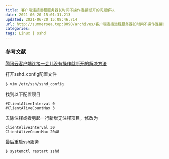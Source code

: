 ```yaml
---
title: 客户端连接远程服务器长时间不操作连接断开的问题解决
date: 2021-06-20 15:01:31.213
updated: 2021-06-20 15:08:46.714
url: http://summersea.top:8090/archives/客户端连接远程服务器长时间不操作连接断开的问题解决
categories: 
tags: Linux | sshd
---
```


### 参考文献
[腾讯云客户端连接一会儿没有操作就断开的解决方法](https://blog.csdn.net/sechen/article/details/88681386)

打开sshd_config配置文件
```bash
$ vim /etc/ssh/sshd_config
```
找到以下配置项目
```
#ClientAliveInterval 0
#ClientAliveCountMax 3
```
去除注释或者另起一行新增无注释项目，修改为
```
ClientAliveInterval 30
ClientAliveCountMax 2048
```

最后重启ssh服务
```bash
$ systemctl restart sshd
```
